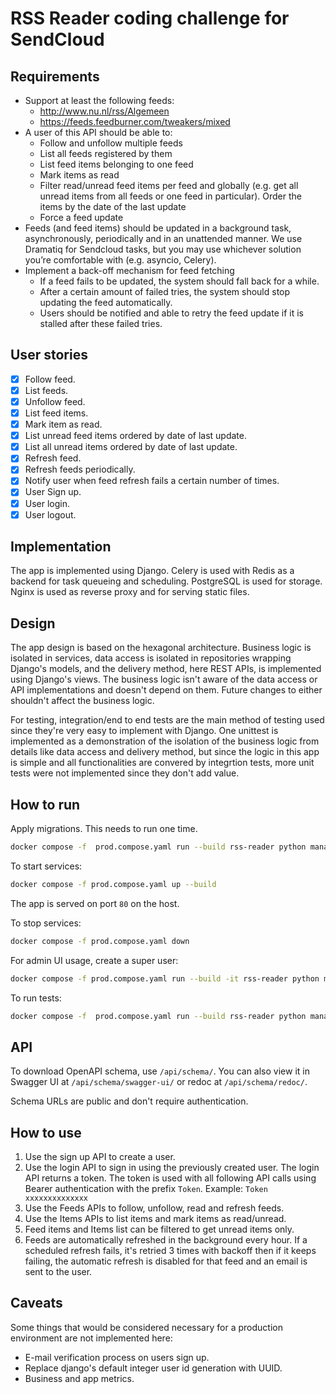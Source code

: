 # RSS Reader coding challenge for SendCloud

## Requirements
- Support at least the following feeds:
    - http://www.nu.nl/rss/Algemeen
    - https://feeds.feedburner.com/tweakers/mixed
- A user of this API should be able to:
    - Follow and unfollow multiple feeds
    - List all feeds registered by them
    - List feed items belonging to one feed
    - Mark items as read
    - Filter read/unread feed items per feed and globally (e.g. get all unread items
from all feeds or one feed in particular). Order the items by the date of the last
update
    - Force a feed update
- Feeds (and feed items) should be updated in a background task, asynchronously, periodically and in an unattended manner. We use Dramatiq for Sendcloud tasks, but you may use whichever solution you’re comfortable with (e.g. asyncio, Celery).
- Implement a back-off mechanism for feed fetching
    - If a feed fails to be updated, the system should fall back for a while.
    - After a certain amount of failed tries, the system should stop updating the
feed automatically.
    - Users should be notified and able to retry the feed update if it is stalled after
these failed tries.

## User stories
- [x] Follow feed.
- [x] List feeds.
- [x] Unfollow feed.
- [x] List feed items.
- [x] Mark item as read.
- [x] List unread feed items ordered by date of last update.
- [x] List all unread items ordered by date of last update.
- [x] Refresh feed.
- [x] Refresh feeds periodically.
- [x] Notify user when feed refresh fails a certain number of times.
- [x] User Sign up.
- [x] User login.
- [x] User logout.

## Implementation
The app is implemented using Django.
Celery is used with Redis as a backend for task queueing and scheduling.
PostgreSQL is used for storage.
Nginx is used as reverse proxy and for serving static files.

## Design
The app design is based on the hexagonal architecture. Business logic is isolated
in services, data access is isolated in repositories wrapping Django's models,
and the delivery method, here REST APIs, is implemented using Django's views.
The business logic isn't aware of the data access or API implementations and doesn't
depend on them. Future changes to either shouldn't affect the business logic.

For testing, integration/end to end tests are the main method of testing used
since they're very easy to implement with Django. One unittest is implemented
as a demonstration of the isolation of the business logic from details like data
access and delivery method, but since the logic in this app is simple and all
functionalities are convered by integrtion tests, more unit tests were not
implemented since they don't add value.

## How to run
Apply migrations. This needs to run one time.
```sh
docker compose -f  prod.compose.yaml run --build rss-reader python manage.py migrate --noinput
```
To start services:
```sh
docker compose -f prod.compose.yaml up --build
```
The app is served on port `80` on the host.

To stop services:
```sh
docker compose -f prod.compose.yaml down
```
For admin UI usage, create a super user:
```sh
docker compose -f prod.compose.yaml run --build -it rss-reader python manage.py createsuperuser
```
To run tests:
```sh
docker compose -f  prod.compose.yaml run --build rss-reader python manage.py test
```

## API
To download OpenAPI schema, use `/api/schema/`.
You can also view it in Swagger UI at `/api/schema/swagger-ui/`
or redoc at `/api/schema/redoc/`.

Schema URLs are public and don't require authentication.

## How to use
1. Use the sign up API to create a user.
2. Use the login API to sign in using the previously created user.
The login API returns a token. The token is used with all following API calls
using Bearer authentication with the prefix `Token`.
Example: `Token xxxxxxxxxxxxxx`
3. Use the Feeds APIs to follow, unfollow, read and refresh feeds.
4. Use the Items APIs to list items and mark items as read/unread.
5. Feed items and Items list can be filtered to get unread items only.
6. Feeds are automatically refreshed in the background every hour.
If a scheduled refresh fails, it's retried 3 times with backoff then if it keeps
failing, the automatic refresh is disabled for that feed and an email is sent to
the user.

## Caveats
Some things that would be considered necessary for a production environment are
not implemented here:
- E-mail verification process on users sign up.
- Replace django's default integer user id generation with UUID.
- Business and app metrics.
